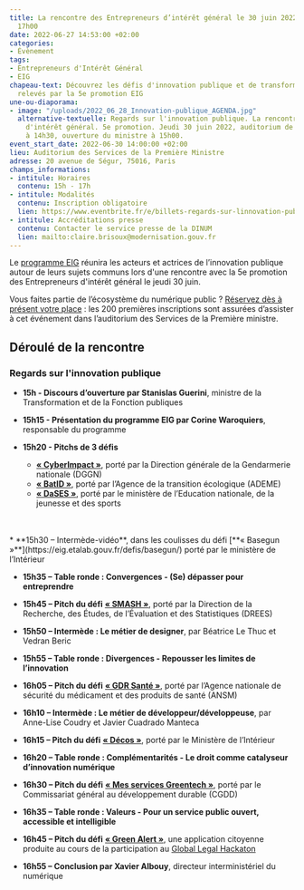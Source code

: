 ```yaml
---
title: La rencontre des Entrepreneurs d’intérêt général le 30 juin 2022 de 15h00 à
  17h00
date: 2022-06-27 14:53:00 +02:00
categories:
- Évènement
tags:
- Entrepreneurs d'Intérêt Général
- EIG
chapeau-text: Découvrez les défis d'innovation publique et de transformation numérique
  relevés par la 5e promotion EIG
une-ou-diaporama:
- image: "/uploads/2022_06_28_Innovation-publique_AGENDA.jpg"
  alternative-textuelle: Regards sur l'innovation publique. La rencontre des Entrepreneurs
    d'intérêt général. 5e promotion. Jeudi 30 juin 2022, auditorium de Ségur. Accueil
    à 14h30, ouverture du ministre à 15h00.
event_start_date: 2022-06-30 14:00:00 +02:00
lieu: Auditorium des Services de la Première Ministre
adresse: 20 avenue de Ségur, 75016, Paris
champs_informations:
- intitule: Horaires
  contenu: 15h - 17h
- intitule: Modalités
  contenu: Inscription obligatoire
  lien: https://www.eventbrite.fr/e/billets-regards-sur-linnovation-publique-la-rencontre-des-eig-5eme-promotion-355020906087
- intitule: Accréditations presse
  contenu: Contacter le service presse de la DINUM
  lien: mailto:claire.brisoux@modernisation.gouv.fr
---
```


Le [programme EIG](https://eig.etalab.gouv.fr/) réunira les acteurs et actrices de l’innovation publique autour de leurs sujets communs lors d'une rencontre avec la 5e promotion des Entrepreneurs d'intérêt général le jeudi 30 juin.
	
Vous faites partie de l’écosystème du numérique public ? [Réservez dès à présent votre place](https://www.eventbrite.fr/e/billets-regards-sur-linnovation-publique-la-rencontre-des-eig-5eme-promotion-355020906087) : les 200 premières inscriptions sont assurées d’assister à cet événement dans l’auditorium des Services de la Première ministre.

## Déroulé de la rencontre

### **Regards sur l'innovation publique**

* **15h - Discours d’ouverture par Stanislas Guerini**, ministre de la Transformation et de la Fonction publiques

* **15h15 - Présentation du programme EIG par Corine Waroquiers**, responsable du programme

* **15h20 - Pitchs de 3 défis**
  * [**« CyberImpact »**](https://eig.etalab.gouv.fr/defis/cyberimp-ct/), porté par la Direction générale de la Gendarmerie nationale (DGGN)
  * [**« BatID »**](https://eig.etalab.gouv.fr/defis/batid/), porté par l’Agence de la transition écologique (ADEME) 
  * [**« DaSES »**](https://eig.etalab.gouv.fr/defis/dases-1/), porté par le ministère de l’Education nationale, de la jeunesse et des sports 
<br>
<br>
* **15h30 – Intermède-vidéo**, dans les coulisses du défi [**« Basegun »**](https://eig.etalab.gouv.fr/defis/basegun/) porté par le ministère de l’Intérieur

* **15h35 – Table ronde : Convergences - (Se) dépasser pour entreprendre**

* **15h45 – Pitch du défi** [**« SMASH »**](https://eig.etalab.gouv.fr/defis/smash/), porté par la Direction de la Recherche, des Études, de l’Évaluation et des Statistiques (DREES)

* **15h50 – Intermède : Le métier de designer**, par Béatrice Le Thuc et Vedran Beric

* **15h55 – Table ronde : Divergences - Repousser les limites de l’innovation**

* **16h05 – Pitch du défi** [**« GDR Santé »**](https://eig.etalab.gouv.fr/defis/gdr-sante/), porté par l’Agence nationale de sécurité du médicament et des produits de santé (ANSM)

* **16h10 – Intermède : Le métier de développeur/développeuse**, par Anne-Lise Coudry et Javier Cuadrado Manteca

* **16h15 – Pitch du défi** [**« Décos »**](https://eig.etalab.gouv.fr/defis/decos/), porté par le Ministère de l’Intérieur

* **16h20 – Table ronde : Complémentarités - Le droit comme catalyseur d’innovation numérique**

* **16h30 – Pitch du défi** [**« Mes services Greentech »**](https://eig.etalab.gouv.fr/defis/mes-services-greentech/), porté par le Commissariat général au développement durable (CGDD)

* **16h35 – Table ronde : Valeurs - Pour un service public ouvert, accessible et intelligible**

* **16h45 – Pitch du défi** [**« Green Alert »**](https://www.linkedin.com/pulse/retour-sur-le-global-legal-hackathon-2022-%C3%A0-paris-geoffrey-delcroix/?originalSubdomain=fr), une application citoyenne produite au cours de la participation au [Global Legal Hackaton](https://ubi-legal-innovation-team.github.io/glh-paris-2022/html/fr.html)

* **16h55 – Conclusion par Xavier Albouy**, directeur interministériel du numérique